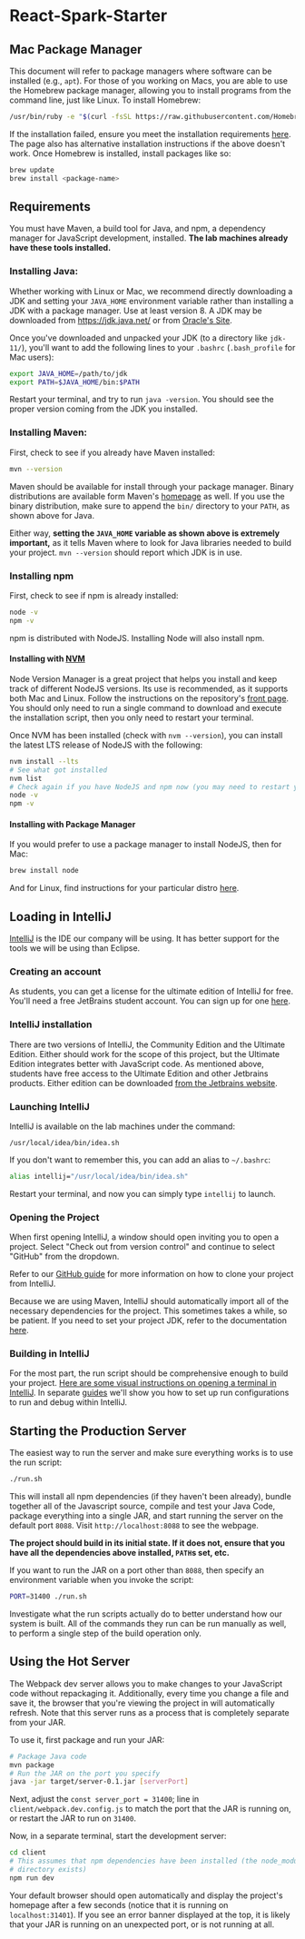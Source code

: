 # React-Spark-Starter
## Mac Package Manager
This document will refer to package managers where software can be installed
(e.g., `apt`). For those of you working on Macs, you are able to use the
Homebrew package manager, allowing you to install programs from the command
line, just like Linux. To install Homebrew:

```bash
/usr/bin/ruby -e "$(curl -fsSL https://raw.githubusercontent.com/Homebrew/install/master/install)"
```

If the installation failed, ensure you meet the installation requirements
[here](https://docs.brew.sh/Installation.html). The page also has alternative
installation instructions if the above doesn't work. Once Homebrew is installed,
install packages like so:

```bash
brew update
brew install <package-name>
```

## Requirements
You must have Maven, a build tool for Java, and npm, a dependency manager for
JavaScript development, installed. **The lab machines already have these tools
installed.**

### Installing Java:
Whether working with Linux or Mac, we recommend directly downloading a JDK and
setting your `JAVA_HOME` environment variable rather than installing a JDK
with a package manager. Use at least version 8. A JDK may be downloaded from
https://jdk.java.net/ or from [Oracle's Site](https://www.oracle.com/technetwork/java/javase/downloads/index.html).

Once you've downloaded and unpacked your JDK (to a directory like `jdk-11/`),
you'll want to add the following lines to your `.bashrc` (`.bash_profile` for
Mac users):

```bash
export JAVA_HOME=/path/to/jdk
export PATH=$JAVA_HOME/bin:$PATH
```

Restart your terminal, and try to run `java -version`. You should see the
proper version coming from the JDK you installed.

### Installing Maven:
First, check to see if you already have Maven installed:

```bash
mvn --version
```

Maven should be available for install through your package manager. Binary
distributions are available form Maven's [homepage](https://maven.apache.org/)
as well. If you use the binary distribution, make sure to append the `bin/`
directory to your `PATH`, as shown above for Java.

Either way, **setting the `JAVA_HOME` variable as shown above is extremely
important,** as it tells Maven where to look for Java libraries needed to build
your project. `mvn --version` should report which JDK is in use.

### Installing npm
First, check to see if npm is already installed:

```bash
node -v
npm -v
```

npm is distributed with NodeJS. Installing Node will also install npm.

#### Installing with [NVM](https://github.com/creationix/nvm)
Node Version Manager is a great project that helps you install and keep track
of different NodeJS versions. Its use is recommended, as it supports both Mac
and Linux. Follow the instructions on the repository's [front page](https://github.com/creationix/nvm).
You should only need to run a single command to download and execute the
installation script, then you only need to restart your terminal.

Once NVM has been installed (check with `nvm --version`), you can install the
latest LTS release of NodeJS with the following:

```bash
nvm install --lts
# See what got installed
nvm list
# Check again if you have NodeJS and npm now (you may need to restart your terminal)
node -v
npm -v
```

#### Installing with Package Manager
If you would prefer to use a package manager to install NodeJS, then for Mac:

```bash
brew install node
```

And for Linux, find instructions for your particular distro
[here](https://nodejs.org/en/download/package-manager/).

## Loading in IntelliJ
[IntelliJ](https://www.jetbrains.com/idea/) is the IDE our company will be
using. It has better support for the tools we will be using than Eclipse.

### Creating an account
As students, you can get a license for the ultimate edition of IntelliJ for
free. You'll need a free JetBrains student account. You can sign up for one
[here](https://www.jetbrains.com/student/).

### IntelliJ installation
There are two versions of IntelliJ, the Community Edition and the Ultimate
Edition. Either should work for the scope of this project, but the Ultimate
Edition integrates better with JavaScript code. As mentioned above, students
have free access to the Ultimate Edition and other Jetbrains products. Either
edition can be downloaded [from the Jetbrains website](https://www.jetbrains.com/idea/download/#section=windows).

### Launching IntelliJ
IntelliJ is available on the lab machines under the command:

```
/usr/local/idea/bin/idea.sh
```

If you don't want to remember this, you can add an alias to `~/.bashrc`:

```bash
alias intellij="/usr/local/idea/bin/idea.sh"
```

Restart your terminal, and now you can simply type `intellij` to launch.

### Opening the Project
When first opening IntelliJ, a window should open inviting you to open a
project. Select "Check out from version control" and continue to select "GitHub"
from the dropdown.

Refer to our [GitHub guide](https://github.com/csucs314s20/guide/tree/master/guides/git/IntelliJ.md)
for more information on how to clone your project from IntelliJ.

Because we are using Maven, IntelliJ should automatically import all of the
necessary dependencies for the project. This sometimes takes a while, so be
patient. If you need to set your project JDK, refer to the documentation
[here](https://www.jetbrains.com/help/idea/configuring-build-jdk.html).

### Building in IntelliJ
For the most part, the run script should be comprehensive enough to build your
project. [Here are some visual instructions on opening a terminal in IntelliJ](https://www.jetbrains.com/help/idea/working-with-tool-windows.html#tool_window_quick_access).
In separate [guides](https://github.com/csucs314s20/guide/tree/master/guides)
we'll show you how to set up run configurations to run and debug within
IntelliJ.

## Starting the Production Server
The easiest way to run the server and make sure everything works is to use the
run script:

```bash
./run.sh
```

This will install all npm dependencies (if they haven't been already), bundle
together all of the Javascript source, compile and test your Java Code, package
everything into a single JAR, and start running the server on the default port
`8088`. Visit `http://localhost:8088` to see the webpage.

**The project should build in its initial state. If it does not, ensure that you
have all the dependencies above installed, `PATH`s set, etc.**

If you want to run the JAR on a port other than `8088`, then specify an
environment variable when you invoke the script:

```bash
PORT=31400 ./run.sh
```

Investigate what the run scripts actually do to better understand how our system
is built. All of the commands they run can be run manually as well, to perform a
single step of the build operation only.

## Using the Hot Server
The Webpack dev server allows you to make changes to your JavaScript code
without repackaging it. Additionally, every time you change a file and save it,
the browser that you're viewing the project in will automatically refresh. Note
that this server runs as a process that is completely separate from your JAR.

To use it, first package and run your JAR:

```bash
# Package Java code
mvn package
# Run the JAR on the port you specify
java -jar target/server-0.1.jar [serverPort]
```

Next, adjust the `const server_port = 31400`; line in
`client/webpack.dev.config.js` to match the port that the JAR is running on, or
restart the JAR to run on `31400`.

Now, in a separate terminal, start the development server:

```bash
cd client
# This assumes that npm dependencies have been installed (the node_modules
# directory exists)
npm run dev
```

Your default browser should open automatically and display the project's
homepage after a few seconds (notice that it is running on `localhost:31401`).
If you see an error banner displayed at the top, it is likely that your JAR is
running on an unexpected port, or is not running at all.
